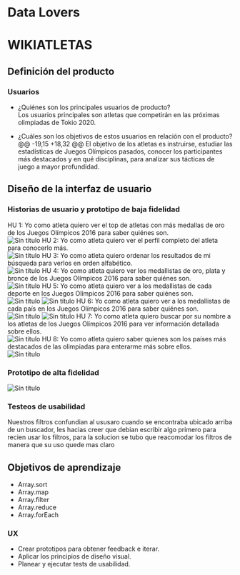 # Data Lovers
#  WIKIATLETAS
##  Definición del producto
###  Usuarios  
* ¿Quiénes son los principales usuarios de producto?    
   Los usuarios principales son atletas que competirán en las próximas olimpiadas de Tokio 2020.

* ¿Cuáles son los objetivos de estos usuarios en relación con el producto?  
@@ -19,15 +18,32 @@
  El objetivo de los atletas es instruirse, estudiar las estadísticas de Juegos Olímpicos pasados, conocer los participantes más destacados y en qué disciplinas, para analizar sus tácticas de juego a mayor profundidad.

##  Diseño de la interfaz de usuario
###  Historias de usuario y prototipo de baja fidelidad

HU 1: Yo como atleta quiero ver el top de atletas con más medallas de oro de los Juegos Olímpicos 2016 para saber quiénes son.  
![Sin titulo](src/imagenes/hu1.jpeg)
HU 2: Yo como atleta quiero ver el perfil completo del atleta para conocerlo más.  
![Sin titulo](src/imagenes/hu2.jpeg)
HU 3: Yo como atleta quiero ordenar los resultados de mi búsqueda para verlos en orden alfabético.  
![Sin titulo](src/imagenes/hu1.jpeg)
HU 4: Yo como atleta quiero ver los medallistas de oro, plata y bronce de los Juegos Olímpicos 2016 para saber quiénes son.  
![Sin titulo](src/imagenes/hu4.jpeg)
HU 5: Yo como atleta quiero ver a los medallistas de cada deporte en los Juegos Olímpicos 2016 para saber quiénes son.  
![Sin título](src/imagenes/hu5-select.jpeg)
![Sin título](src/imagenes/hu5.jpeg)
HU 6: Yo como atleta quiero ver a los medallistas de cada país en los Juegos Olímpicos 2016 para saber quiénes son.  
![Sin titulo](src/imagenes/hu6-select.jpeg)
![Sin titulo](src/imagenes/hu6.jpeg)
HU 7: Yo como atleta quiero buscar por su nombre a los atletas de los Juegos Olímpicos 2016 para ver información detallada sobre ellos.  
![Sin titulo](src/imagenes/buscador.jpeg)
HU 8: Yo como atleta quiero saber quienes son los países más destacados de las olimpiadas para enterarme más sobre ellos.  
![Sin titulo](src/imagenes/hu8.jpeg)
###  Prototipo de alta fidelidad

![Sin título](src/imagenes/figma-hu1.jpg)  

###  Testeos de usabilidad
 Nuestros filtros confundian al ususaro cuando se encontraba ubicado arriba de un buscador, les hacias creer que debian escribir algo primero para recien usar los filtros, para la solucion se tubo que reacomodar los filtros de manera que su uso quede mas claro

##  Objetivos de aprendizaje
* Array.sort
* Array.map
* Array.filter
* Array.reduce
* Array.forEach
###  UX
* Crear prototipos para obtener feedback e iterar.
* Aplicar los principios de diseño visual.
* Planear y ejecutar tests de usabilidad.
